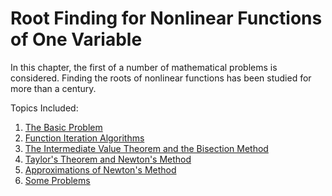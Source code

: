 # Root Finding for Nonlinear Functions of One Variable

In this chapter, the first of a number of mathematical problems is considered. Finding the roots of nonlinear functions has been
studied for more than a century. 

Topics Included:

1. [The Basic Problem](https://jvkoebbe.github.io/math4610/chapter03/theProblem)
2. [Function Iteration Algorithms](https://jvkoebbe.github.io/math4610/chapter03/functionIteration)
3. [The Intermediate Value Theorem and the Bisection Method](https://jvkoebbe.github.io/math4610/chapter03/bisection)
4. [Taylor's Theorem and Newton's Method](https://jvkoebbe.github.io/math4610/chapter03/newtonMethod)
5. [Approximations of Newton's Method](https://jvkoebbe.github.io/math4610/chapter03/approximationOfNewtonMethod)
6. [Some Problems](https://jvkoebbe.github.io/math4610/chapter03/exampleProblems)
